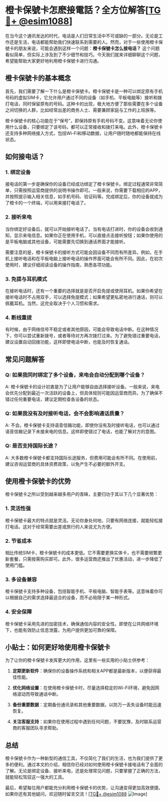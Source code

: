 # 橙卡保號卡怎麽接電話？全方位解答[[TG💪+ @esim1088](https://t.me/s/esim1088)]

在当今这个通讯发达的时代，电话是人们日常生活中不可或缺的一部分。无论是工作还是生活，电话都能帮助我们快速联系到需要的人。然而，对于一些使用橙卡保號卡的朋友来说，可能会遇到这样一个问题：**橙卡保號卡怎么接电话？** 这个问题看似简单，但实际上涉及到了不少细节和技巧。今天我们就来详细聊聊这个问题，希望能帮助大家更好地利用橙卡保號卡进行沟通。

## 橙卡保號卡的基本概念

首先，我们需要了解一下什么是橙卡保號卡。橙卡保號卡是一种可以绑定原有手机号码的虚拟SIM卡，它允许用户通过不同的设备（如手机、平板电脑等）接听和拨打电话，同时保留原有的号码。这种卡的出现，极大地方便了那些需要在多个设备之间切换的人群，比如经常出差的商务人士、需要兼顾家庭与工作的上班族等。

橙卡保號卡的核心功能在于“保号”，即保持原有手机号码不变。这意味着无论你使用什么设备，只要绑定了该号码，都可以正常接收和拨打来电。此外，橙卡保號卡还支持多种网络接入方式，包括Wi-Fi和移动数据，让用户随时随地都能保持在线状态。

## 如何接电话？

### 1. **绑定设备**

接电话的第一步是确保你的设备已经成功绑定了橙卡保號卡。绑定过程通常非常简单，只需按照运营商提供的说明书操作即可。一般来说，你需要下载相应的APP，并按照提示输入相关信息，如手机号码、验证码等。完成绑定后，你的设备就成为了橙卡的一个终端，可以用来接打电话了。

### 2. **接听来电**

当你绑定好设备后，就可以开始接听电话了。当有电话打进时，你的设备会收到通知，显示来电信息。如果你正在使用手机，可以直接点击接听按钮；如果你使用的是平板电脑或其他设备，可能需要先切换到通话界面才能接听。

需要注意的是，橙卡保號卡的接听方式可能会因设备不同而有所差异。例如，在手机上接听电话和在平板电脑上接听电话的操作界面可能会有所不同。因此，在初次使用时，建议仔细阅读设备的操作指南，熟悉各项功能。

### 3. **免提与耳机模式**

在接听电话时，还有一个重要的选择就是是否开启免提或使用耳机。如果你希望在接听电话时不占用双手，可以选择免提模式；如果希望更私密地进行通话，则可以佩戴耳机。当然，这完全取决于个人习惯和需求。

### 4. **断线重拨**

有时候，由于网络信号不稳定或者其他原因，可能会导致电话中断。在这种情况下，你可以尝试重新拨号，或者等待对方再次拨打过来。为了避免错过重要电话，建议设置自动回拨功能，这样即使电话中断，也能及时恢复通话。

## 常见问题解答

### Q: 如果我同时绑定了多个设备，来电会自动分配到哪个设备？
A: 橙卡保號卡的设计初衷是为了让用户能够自由选择接听设备。一般来说，来电会优先分配到最近一次活跃的设备上，但具体规则可能因运营商而异。为了确保不错过任何重要电话，建议定期检查各设备的状态。

### Q: 如果我没有及时接听电话，会不会影响通话质量？
A: 不会。橙卡保號卡支持语音信箱功能，即使你没有及时接听电话，也可以通过语音信箱记录下未接来电的信息。这样即使错过了电话，也能了解对方的意图。

### Q: 是否支持国际长途？
A: 大多数橙卡保號卡都支持国际长途服务，但费用可能会有所不同。在使用前，建议咨询运营商的具体资费政策，以免产生不必要的额外开支。

## 使用橙卡保號卡的优势

橙卡保號卡之所以受到越来越多用户的青睐，主要归功于其以下几个显著优势：

### 1. **灵活性强**
橙卡保號卡最大的特点就是灵活。无论你身处何地，只要有网络连接，就能轻松接打电话。这对于经常需要出差或旅行的人来说尤为方便。

### 2. **节省成本**
相比传统SIM卡，橙卡保號卡的成本更低。它不需要更换实体卡，也不需要频繁更新套餐，只需按需购买即可。此外，很多运营商还推出了优惠活动，进一步降低了使用门槛。

### 3. **多设备兼容**
橙卡保號卡支持多种设备，包括智能手机、平板电脑、智能手表等。这意味着你可以根据自己的需求选择最适合的设备，而不必局限于某一种形式。

### 4. **安全保障**
橙卡保號卡采用先进的加密技术，确保通信内容的安全性。即使在公共网络环境下，也能有效防止信息泄露，为用户提供更加可靠的保障。

## 小贴士：如何更好地使用橙卡保號卡

为了让你的橙卡保號卡发挥更大的作用，这里有一些实用的小贴士供参考：

1. **定期更新软件**：确保你的设备操作系统和相关APP都是最新版本，以便获得最佳性能。
   
2. **优化网络设置**：在使用橙卡保號卡时，尽量选择稳定的Wi-Fi环境，避免因网络波动而导致通话中断。

3. **备份重要数据**：定期备份通讯录和其他重要数据，以防万一丢失设备时能迅速恢复。

4. **关注客服支持**：如果你在使用过程中遇到任何问题，不要犹豫，及时联系运营商的客服团队寻求帮助。

## 总结

橙卡保號卡作为一种新型的通信工具，不仅简化了我们的生活，也为我们提供了更多的便利。通过本文的介绍，相信你已经对如何使用橙卡保號卡接电话有了全面的了解。无论是绑定设备、接听来电，还是处理常见问题，只要掌握了正确的方法，就能轻松驾驭这一强大的工具。

最后，希望每位用户都能充分利用橙卡保號卡的优势，让沟通变得更加高效便捷。如果你还有其他疑问，欢迎随时留言交流！[[TG💪+ @esim1088](https://t.me/s/esim1088) ![Image](https://i.postimg.cc/4NQfJmqS/Snipaste-2025-05-13-00-14-12.png)]